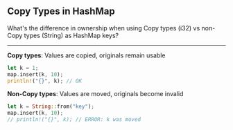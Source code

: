 ## Copy Types in HashMap

What's the difference in ownership when using Copy types (i32) vs non-Copy types (String) as HashMap keys?

---

**Copy types**: Values are copied, originals remain usable
```rust
let k = 1;
map.insert(k, 10);
println!("{}", k); // OK
```

**Non-Copy types**: Values are moved, originals become invalid
```rust
let k = String::from("key");
map.insert(k, 10);
// println!("{}", k); // ERROR: k was moved
```


